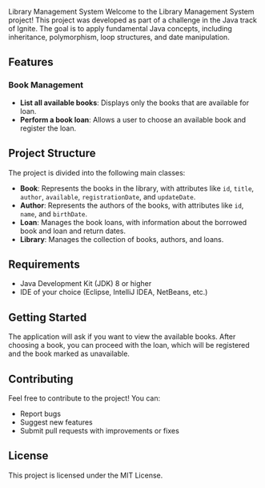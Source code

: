 Library Management System
Welcome to the Library Management System project! This project was developed as part of a challenge in the Java track of Ignite. The goal is to apply fundamental Java concepts, including inheritance, polymorphism, loop structures, and date manipulation.

## Features

### Book Management

- **List all available books**: Displays only the books that are available for loan.
- **Perform a book loan**: Allows a user to choose an available book and register the loan.

## Project Structure

The project is divided into the following main classes:

- **Book**: Represents the books in the library, with attributes like `id`, `title`, `author`, `available`, `registrationDate`, and `updateDate`.
- **Author**: Represents the authors of the books, with attributes like `id`, `name`, and `birthDate`.
- **Loan**: Manages the book loans, with information about the borrowed book and loan and return dates.
- **Library**: Manages the collection of books, authors, and loans.

## Requirements

- Java Development Kit (JDK) 8 or higher
- IDE of your choice (Eclipse, IntelliJ IDEA, NetBeans, etc.)

## Getting Started

The application will ask if you want to view the available books. After choosing a book, you can proceed with the loan, which will be registered and the book marked as unavailable.

## Contributing

Feel free to contribute to the project! You can:

- Report bugs
- Suggest new features
- Submit pull requests with improvements or fixes

## License

This project is licensed under the MIT License.
